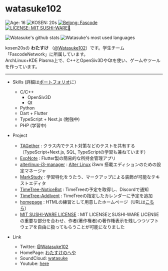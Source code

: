 # watasuke102

![Age: 16](https://img.shields.io/badge/Age-16-orange?style=for-the-badge)
![KOSEN: 20s](https://img.shields.io/badge/KOSEN-20s-green?style=for-the-badge)
[![Belong: Fascode](https://img.shields.io/badge/Belongs-Fascode-blue?style=for-the-badge)](https://fascode.net/en/)
[![LICENSE: MIT SUSHI-WARE🍣](http://watasuke.tk/pic/MIT-SUSHI-WARE.svg)](https://github.com/watasuke102/mit-sushi-ware)  

![Watasuke's github stats](https://github-readme-stats.vercel.app/api?username=watasuke102&count_private=true&show_icons=true&theme=tokyonight)
![Watasuke's most used languages](https://github-readme-stats.vercel.app/api/top-langs/?username=watasuke102&layout=compact&theme=tokyonight)


kosen20sの **わたすけ** （[@Watasuke102](https://twitter.com/Watasuke102)）です。学生チーム「FascodeNetwork」に所属しています。  
ArchLinux+KDE Plasma上で、C++とOpenSiv3DやQtを使い、ゲームやツールを作っています。  

---
- Skills (詳細は[ポートフォリオ](http://watasuke.tk/portfolio)に）
  - C/C++
    - OpenSiv3D
    - Qt
  - Python
  - Dart + Flutter
  - TypeScript + Next.js (勉強中)
  - PHP (学習中)

- Project
  - [TAGether](https://github.com/watasuke102/TAGether) : クラス内でテスト対策などのテストを共有する
    （TypeScript+Next.js, SQL, TypeScriptの学習も兼ねています）
  - [ExpNote](https://github.com/watasuke102/ExpNote) : Flutter製の簡易的な所持金管理アプリ
  - [alterlinux-i3-manager](https://github.com/FascodeNet/alterlinux-i3-manager) : [Alter Linux](https://fascode.net/projects/linux/alter/) i3wm 搭載エディションのための設定マネージャ
  - [MarkStudy](https://github.com/watasuke102/MarkStudy) : 学習特化をうたう、マークアップによる装飾が可能なテキストエディタ  
  - [TimeTree-NoticeBot](https://github.com/watasuke102/TimeTree-NoticeBot) : TimeTreeの予定を取得し、Discordで通知  
  - [TimeTree-AddIvent](https://github.com/watasuke102/TimeTree-AddIvent) : TimeTreeの指定したカレンダーに予定を追加  
  - [homepage](https://github.com/watasuke102/homepage) : HTMLの練習として用意したホームページ（URLは[こちら](http://watasuke.tk)）  
  - [MIT SUSHI-WARE LICENSE](https://github.com/watasuke102/mit-sushi-ware) : MIT LICENSEとSUSHI-WARE LICENSEの重要な部分を合わせ、作者(著作権者)の著作権表示を残しつつソフトウェアを自由に扱ってもらうことが可能になりました
  
- Link
  - Twitter: [@Watasuke102](https://twitter.com/Watasuke102)  
  - HomePage: [わたすけのへや](http://menster.wp.xdomain.jp)  
  - SoundCloud: [watasuke](https://soundcloud.com/watasuke)  
  - Youtube: [here](https://www.youtube.com/channel/UCAX7m91OThALVORxdyKEhNA)
